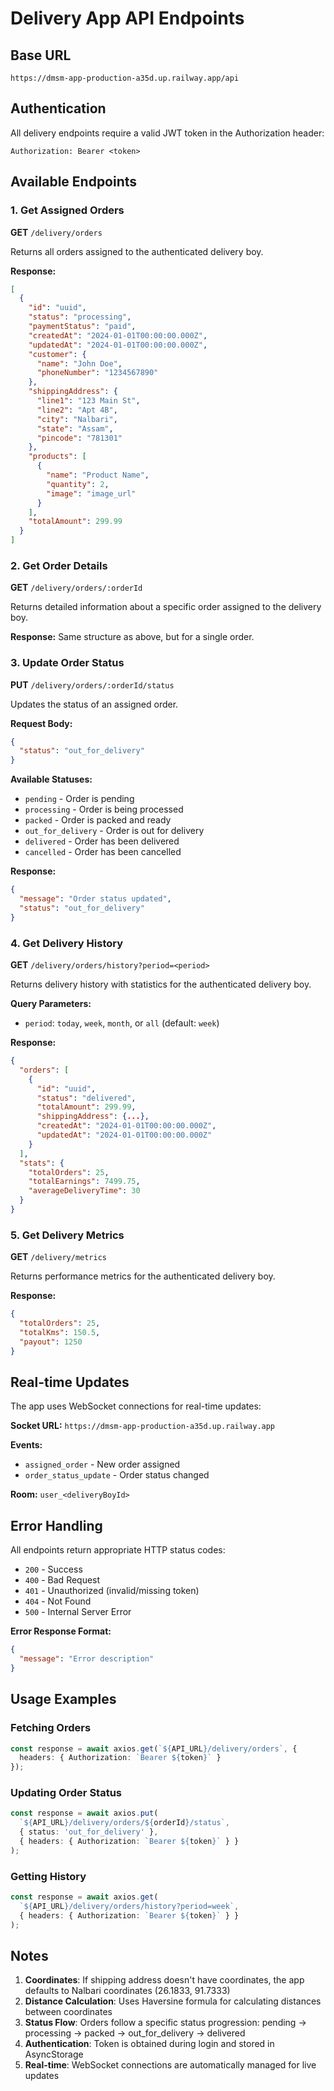 # Delivery App API Endpoints

## Base URL
```
https://dmsm-app-production-a35d.up.railway.app/api
```

## Authentication
All delivery endpoints require a valid JWT token in the Authorization header:
```
Authorization: Bearer <token>
```

## Available Endpoints

### 1. Get Assigned Orders
**GET** `/delivery/orders`

Returns all orders assigned to the authenticated delivery boy.

**Response:**
```json
[
  {
    "id": "uuid",
    "status": "processing",
    "paymentStatus": "paid",
    "createdAt": "2024-01-01T00:00:00.000Z",
    "updatedAt": "2024-01-01T00:00:00.000Z",
    "customer": {
      "name": "John Doe",
      "phoneNumber": "1234567890"
    },
    "shippingAddress": {
      "line1": "123 Main St",
      "line2": "Apt 4B",
      "city": "Nalbari",
      "state": "Assam",
      "pincode": "781301"
    },
    "products": [
      {
        "name": "Product Name",
        "quantity": 2,
        "image": "image_url"
      }
    ],
    "totalAmount": 299.99
  }
]
```

### 2. Get Order Details
**GET** `/delivery/orders/:orderId`

Returns detailed information about a specific order assigned to the delivery boy.

**Response:** Same structure as above, but for a single order.

### 3. Update Order Status
**PUT** `/delivery/orders/:orderId/status`

Updates the status of an assigned order.

**Request Body:**
```json
{
  "status": "out_for_delivery"
}
```

**Available Statuses:**
- `pending` - Order is pending
- `processing` - Order is being processed
- `packed` - Order is packed and ready
- `out_for_delivery` - Order is out for delivery
- `delivered` - Order has been delivered
- `cancelled` - Order has been cancelled

**Response:**
```json
{
  "message": "Order status updated",
  "status": "out_for_delivery"
}
```

### 4. Get Delivery History
**GET** `/delivery/orders/history?period=<period>`

Returns delivery history with statistics for the authenticated delivery boy.

**Query Parameters:**
- `period`: `today`, `week`, `month`, or `all` (default: `week`)

**Response:**
```json
{
  "orders": [
    {
      "id": "uuid",
      "status": "delivered",
      "totalAmount": 299.99,
      "shippingAddress": {...},
      "createdAt": "2024-01-01T00:00:00.000Z",
      "updatedAt": "2024-01-01T00:00:00.000Z"
    }
  ],
  "stats": {
    "totalOrders": 25,
    "totalEarnings": 7499.75,
    "averageDeliveryTime": 30
  }
}
```

### 5. Get Delivery Metrics
**GET** `/delivery/metrics`

Returns performance metrics for the authenticated delivery boy.

**Response:**
```json
{
  "totalOrders": 25,
  "totalKms": 150.5,
  "payout": 1250
}
```

## Real-time Updates

The app uses WebSocket connections for real-time updates:

**Socket URL:** `https://dmsm-app-production-a35d.up.railway.app`

**Events:**
- `assigned_order` - New order assigned
- `order_status_update` - Order status changed

**Room:** `user_<deliveryBoyId>`

## Error Handling

All endpoints return appropriate HTTP status codes:

- `200` - Success
- `400` - Bad Request
- `401` - Unauthorized (invalid/missing token)
- `404` - Not Found
- `500` - Internal Server Error

**Error Response Format:**
```json
{
  "message": "Error description"
}
```

## Usage Examples

### Fetching Orders
```typescript
const response = await axios.get(`${API_URL}/delivery/orders`, {
  headers: { Authorization: `Bearer ${token}` }
});
```

### Updating Order Status
```typescript
const response = await axios.put(
  `${API_URL}/delivery/orders/${orderId}/status`,
  { status: 'out_for_delivery' },
  { headers: { Authorization: `Bearer ${token}` } }
);
```

### Getting History
```typescript
const response = await axios.get(
  `${API_URL}/delivery/orders/history?period=week`,
  { headers: { Authorization: `Bearer ${token}` } }
);
```

## Notes

1. **Coordinates**: If shipping address doesn't have coordinates, the app defaults to Nalbari coordinates (26.1833, 91.7333)
2. **Distance Calculation**: Uses Haversine formula for calculating distances between coordinates
3. **Status Flow**: Orders follow a specific status progression: pending → processing → packed → out_for_delivery → delivered
4. **Authentication**: Token is obtained during login and stored in AsyncStorage
5. **Real-time**: WebSocket connections are automatically managed for live updates
